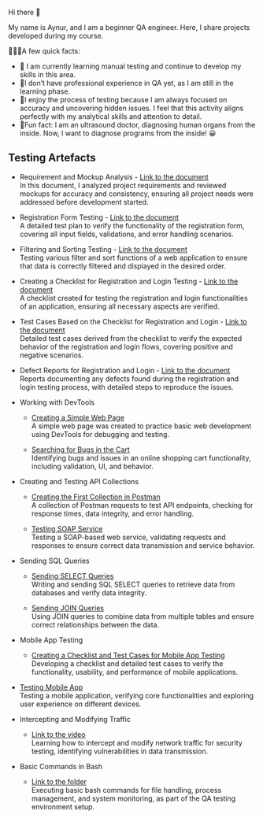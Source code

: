 Hi there 👋

My name is Aynur, and I am a beginner QA engineer. Here, I share projects developed during my course.

👩🏻‍💻A few quick facts:

- 📖 I am currently learning manual testing and continue to develop my skills in this area.
- 📖I don’t have professional experience in QA yet, as I am still in the learning phase.
- 📖I enjoy the process of testing because I am always focused on accuracy and uncovering hidden issues. I feel that this activity aligns perfectly with my analytical skills and attention to detail.
- 📖Fun fact: I am an ultrasound doctor, diagnosing human organs from the inside. Now, I want to diagnose programs from the inside! 😀


## Testing Artefacts

- Requirement and Mockup Analysis - [Link to the document](https://docs.google.com/spreadsheets/d/1iesCaDwJF04mDgMPxLVBnF_xXYXDQXjF6TstyUJ5ISk/edit?usp=sharing)  
  In this document, I analyzed project requirements and reviewed mockups for accuracy and consistency, ensuring all project needs were addressed before development started.

- Registration Form Testing - [Link to the document](https://docs.google.com/spreadsheets/d/15IVq5pJIpBYFvAQGKJo7qx-YTY5phTwPjkQVDTnkZxI/edit?usp=sharing)  
  A detailed test plan to verify the functionality of the registration form, covering all input fields, validations, and error handling scenarios.

- Filtering and Sorting Testing - [Link to the document](https://docs.google.com/spreadsheets/d/1GplzTBf1W9JFJNm1cUoaCJidHrKStFYpMjVBp-BWsDE/edit?usp=sharing)  
  Testing various filter and sort functions of a web application to ensure that data is correctly filtered and displayed in the desired order.

- Creating a Checklist for Registration and Login Testing - [Link to the document](https://docs.google.com/spreadsheets/d/1oSjRNyWWRfldFw5LENPvNIUzPwQc__5t3ut_6nUaU4g/edit?usp=sharing)  
  A checklist created for testing the registration and login functionalities of an application, ensuring all necessary aspects are verified.

- Test Cases Based on the Checklist for Registration and Login - [Link to the document](https://docs.google.com/spreadsheets/d/1ftldQda58ti4ESatjX9wXKZW4192xFionJgTdNaaQus/edit?usp=sharing)  
  Detailed test cases derived from the checklist to verify the expected behavior of the registration and login flows, covering positive and negative scenarios.

- Defect Reports for Registration and Login - [Link to the document](https://docs.google.com/spreadsheets/d/1ik8W8l6CZDf7IyIMHNr1yoPD1DLyXt_NmNgcJJiKvvw/edit?usp=sharing)  
  Reports documenting any defects found during the registration and login testing process, with detailed steps to reproduce the issues.

- Working with DevTools  
  - [Creating a Simple Web Page](https://drive.google.com/file/d/14ub6Yyl0N7W-v0gUcl6b9tYpMWeG4DL3/view?usp=sharing)  
    A simple web page was created to practice basic web development using DevTools for debugging and testing.
  
  - [Searching for Bugs in the Cart](https://docs.google.com/spreadsheets/d/1I5HbkyvX02YkNno96z80nDJFw0XWT3H90xl8nOMqnYA/edit?usp=sharing)  
    Identifying bugs and issues in an online shopping cart functionality, including validation, UI, and behavior.

- Creating and Testing API Collections  
  - [Creating the First Collection in Postman](https://www.postman.com/spaceflight-observer-31860599/workspace/my-workspace/collection/45739339-dd1776ae-abed-4c7f-8cfc-1ac77acd9bc1?action=share&creator=45739339&active-environment=45739339-7a24e1f4-1722-4e6f-9465-075c7cf5a754)  
    A collection of Postman requests to test API endpoints, checking for response times, data integrity, and error handling.
  
  - [Testing SOAP Service](https://www.postman.com/spaceflight-observer-31860599/workspace/my-workspace/collection/45739339-f2bc3495-104a-47be-865a-7ab589c39a3c?action=share&creator=45739339)  
    Testing a SOAP-based web service, validating requests and responses to ensure correct data transmission and service behavior.

- Sending SQL Queries  
  - [Sending SELECT Queries](https://docs.google.com/spreadsheets/d/1x1WnFDiuO94mMb3okTYAK9Ewd3YFEWCVrEdWlkgHtjI/edit?usp=sharing)  
    Writing and sending SQL SELECT queries to retrieve data from databases and verify data integrity.
  
  - [Sending JOIN Queries](https://docs.google.com/spreadsheets/d/12xAAWPsI-E-cnXGUOgEyuksvE9pLJlXbQ23oLjvhHoE/edit?usp=sharing)  
    Using JOIN queries to combine data from multiple tables and ensure correct relationships between the data.

- Mobile App Testing  
  - [Creating a Checklist and Test Cases for Mobile App Testing](https://docs.google.com/spreadsheets/d/1rI2_z1mmBwgQCGqKtQfoVvW8OMAW6X1NVF6t9K67EN4/edit?usp=sharing)  
    Developing a checklist and detailed test cases to verify the functionality, usability, and performance of mobile applications.
- [Testing Mobile App](https://docs.google.com/spreadsheets/d/1wqOWYb0Y-B77C-m_H4Zab0uZouvsMpXeAYZm7WfOky4/edit?usp=sharing)  
    Testing a mobile application, verifying core functionalities and exploring user experience on different devices.

- Intercepting and Modifying Traffic  
  - [Link to the video](https://drive.google.com/file/d/1BYZsjNX3Bpsd0NKA1ykjKq5PM_psjnly/view?usp=sharing)  
    Learning how to intercept and modify network traffic for security testing, identifying vulnerabilities in data transmission.

- Basic Commands in Bash  
  - [Link to the folder](https://drive.google.com/drive/folders/1xh9lXtmLcADAbijLe1-9WLqeEb5jIWPv?usp=sharing)  
    Executing basic bash commands for file handling, process management, and system monitoring, as part of the QA testing environment setup.
